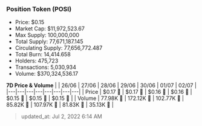 
  ### Position Token (POSI)
  - Price: $0.15
  - Market Cap: $11,972,523.67
  - Max Supply: 100,000,000
  - Total Supply: 77,671,187.145
  - Circulating Supply: 77,656,772.487
  - Total Burn: 14,414.658
  - Holders: 475,723
  - Transactions: 5,030,934
  - Volume: $370,324,536.17

  **7D Price & Volume**
  | | 26&#x2F;06 | 27&#x2F;06 | 28&#x2F;06 | 29&#x2F;06 | 30&#x2F;06 | 01&#x2F;07 | 02&#x2F;07 |
  |---|---|---|---|---|---|---|---|
  | Price | $0.17 🔻 | $0.17 🔻 | $0.16 🔻 | $0.16 🔻 | $0.15 🔻 | $0.15 🔻 | $0.15 🚀 |
  | Volume | 77.98K 🔻 | 172.12K 🚀 | 102.77K 🔻 | 85.82K 🔻 | 107.97K 🚀 | 81.83K 🔻 | 35.13K 🔻 |

  > updated_at: Jul 2, 2022 6:14 AM
